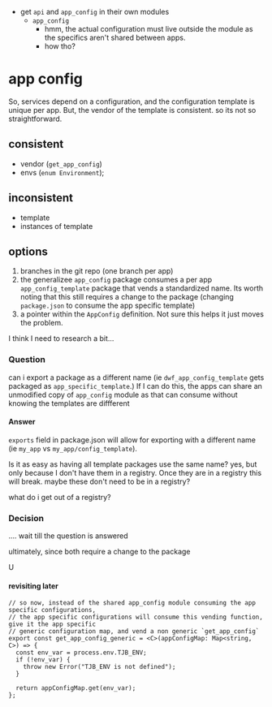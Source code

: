 * get `api` and `app_config` in their own modules
  * `app_config`
    * hmm, the actual configuration must live outside the module as the specifics aren't shared between apps.
    * how tho?


# app config
So, services depend on a configuration, and the configuration template is unique per app. But, the vendor of the template is consistent. so its not so straightforward.

## consistent
* vendor (`get_app_config`)
* envs (`enum Environment`);

## inconsistent
* template
* instances of template

## options
1. branches in the git repo (one branch per app)
2. the generalizee `app_config` package consumes a per app `app_config_template` package that vends a standardized name.
Its worth noting that this still requires a change to the package (changing `package.json` to consume the app specific template)
3. a pointer within the `AppConfig` definition.  Not sure this helps it just moves the problem.

I think I need to research a bit...
### Question
can i export a package as a different name (ie `dwf_app_config_template` gets packaged as `app_specific_template`.) If I can do this, the apps can share an unmodified
copy of `app_config` module as that can consume without knowing the templates are diffferent

#### Answer
`exports` field in package.json will allow for exporting with a different name (ie `my_app` vs `my_app/config_template`).

Is it as easy as having all template packages use the same name? yes, but only because I don't have them in a registry. Once they are in a registry this will break.
maybe these don't need to be in a registry?

what do i get out of a registry?


### Decision
.... wait till the question is answered

ultimately, since both require a change to the package

U

#### revisiting later
```
// so now, instead of the shared app_config module consuming the app specific configurations,
// the app specific configurations will consume this vending function, give it the app specific
// generic configuration map, and vend a non generic `get_app_config`
export const get_app_config_generic = <C>(appConfigMap: Map<string, C>) => {
  const env_var = process.env.TJB_ENV;
  if (!env_var) {
    throw new Error("TJB_ENV is not defined");
  }

  return appConfigMap.get(env_var);
};
```

